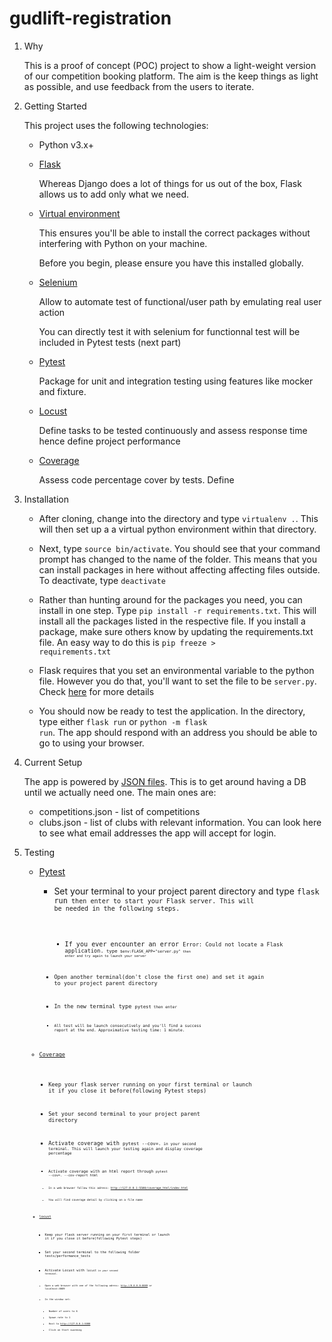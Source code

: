 # gudlift-registration

1. Why

    This is a proof of concept (POC) project to show a light-weight version of our competition booking platform. The aim is the keep things as light as possible, and use feedback from the users to iterate.

2. Getting Started

    This project uses the following technologies:

    * Python v3.x+

    * [Flask](https://flask.palletsprojects.com/en/1.1.x/)

        Whereas Django does a lot of things for us out of the box, Flask allows us to add only what we need. 

    * [Virtual environment](https://virtualenv.pypa.io/en/stable/installation.html)

        This ensures you'll be able to install the correct packages without interfering with Python on your machine.

        Before you begin, please ensure you have this installed globally. 

    * [Selenium](https://selenium-python.readthedocs.io/)

        Allow to automate test of functional/user path by emulating real user action 

        You can directly test it with selenium for functionnal test will be included in Pytest tests (next part)  
    
    * [Pytest](https://docs.pytest.org/en/6.2.x/) 

        Package for unit and integration testing using features like mocker and fixture.

    * [Locust](https://locust.io/)

        Define tasks to be tested continuously and assess response time hence define project performance

    * [Coverage](https://coverage.readthedocs.io/en/6.2/)

        Assess code percentage cover by tests. Define 

3. Installation

    - After cloning, change into the directory and type <code>virtualenv .</code>. This will then set up a a virtual python environment within that directory.

    - Next, type <code>source bin/activate</code>. You should see that your command prompt has changed to the name of the folder. This means that you can install packages in here without affecting affecting files outside. To deactivate, type <code>deactivate</code>

    - Rather than hunting around for the packages you need, you can install in one step. Type <code>pip install -r requirements.txt</code>. This will install all the packages listed in the respective file. If you install a package, make sure others know by updating the requirements.txt file. An easy way to do this is <code>pip freeze > requirements.txt</code>

    - Flask requires that you set an environmental variable to the python file. However you do that, you'll want to set the file to be <code>server.py</code>. Check [here](https://flask.palletsprojects.com/en/1.1.x/quickstart/#a-minimal-application) for more details

    - You should now be ready to test the application. In the directory, type either <code>flask run</code> or <code>python -m flask run</code>. The app should respond with an address you should be able to go to using your browser.

4. Current Setup

    The app is powered by [JSON files](https://www.tutorialspoint.com/json/json_quick_guide.htm). This is to get around having a DB until we actually need one. The main ones are:
     
    * competitions.json - list of competitions
    * clubs.json - list of clubs with relevant information. You can look here to see what email addresses the app will accept for login.

5. Testing

    * [Pytest](https://docs.pytest.org/en/6.2.x/) 

        - Set your terminal to your project parent directory and type <code>flask run<code> then enter to start your Flask server. This will be needed in the following steps.
            * If you ever encounter an error <code>Error: Could not locate a Flask application.<code> type <code>$env:FLASK_APP="server.py"<code> then enter and try again to launch your server

        - Open another terminal(don't close the first one) and set it again to your project parent directory

        - In the new terminal type <code>pytest<code> then enter

        - All test will be launch consecutively and you'll find a success report at the end. Approximative testing time: 1 minute.

    * [Coverage](https://coverage.readthedocs.io/en/6.2/)

        - Keep your flask server running on your first terminal or launch it if you close it before(following Pytest steps)

        - Set your second terminal to your project parent directory

        - Activate coverage with <code>pytest --cov=.<code> in your second terminal. This will launch your testing again and display coverage percentage

        - Activate coverage with an html report through <code>pytest --cov=. --cov-report html<code> 
        
        - In a web browser follow this adress: http://127.0.0.1:5500/coverage_html/index.html

        - You will find coverage detail by clicking on a file name

    * [locust](https://locust.io/)

        - Keep your flask server running on your first terminal or launch it if you close it before(following Pytest steps)
        
        - Set your second terminal to the following folder tests/performance_tests

        - Activate Locust with <code>locust<code> in your second terminal.

        - Open a web browser with one of the following adress: http://0.0.0.0:8089 or localhost:8089

        - In the window set:
            * Number of users to 6
            * Spawn rate to 1
            * Host to http://127.0.0.1:5000
            * Click on Start swarming

